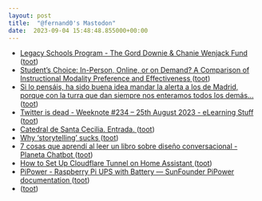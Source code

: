 ```yaml
---
layout: post
title:  "@fernand0's Mastodon"
date:  2023-09-04 15:48:48.855000+00:00
---
```

*  [Legacy Schools Program - The Gord Downie & Chanie Wenjack Fund ](https://downiewenjack.ca/our-work/legacy-schools-programs) ([toot](https://mastodon.social/@fernand0/111007663969996789))
*  [Student’s Choice: In-Person, Online, or on Demand? A Comparison of Instructional Modality Preference and Effectiveness ](https://www.mdpi.com/2227-7102/13/9/87) ([toot](https://mastodon.social/@fernand0/111007336966107411))
*  [Si lo pensáis, ha sido buena idea mandar la alerta a los de Madrid, porque con la turra que dan siempre nos enteramos todos los demás... ](https://mastodon.social/@fernand0/111007003788338067) ([toot](https://mastodon.social/@fernand0/111007003788338067))
*  [Twitter is dead - Weeknote #234 – 25th August 2023 - eLearning Stuff ](https://elearningstuff.net/2023/08/25/twitter-is-dead-weeknote-234-25th-august-2023) ([toot](https://mastodon.social/@fernand0/111006675045644248))
*  [Catedral de Santa Cecilia. Entrada. ](https://www.flickr.com/photos/fernand0/53159034968) ([toot](https://mastodon.social/@fernand0/111006414181606915))
*  [ Why ‘storytelling’ sucks ](http://donaldclarkplanb.blogspot.com/2023/08/why-storytelling-sucks.htm) ([toot](https://mastodon.social/@fernand0/111006362599926436))
*  [7 cosas que aprendí al leer un libro sobre diseño conversacional - Planeta Chatbot ](https://planetachatbot.com/cosas-que-aprendi-leyendo-libro-sobre-diseno-conversacional) ([toot](https://mastodon.social/@fernand0/111006112758403774))
*  [How to Set Up Cloudflare Tunnel on Home Assistant  ](https://pimylifeup.com/cloudflare-tunnel-on-home-assistant/) ([toot](https://mastodon.social/@fernand0/111005988403336092))
*  [PiPower - Raspberry Pi UPS with Battery — SunFounder PiPower  documentation ](https://docs.sunfounder.com/projects/pipower-v2/en/latest) ([toot](https://mastodon.social/@fernand0/111005615003219107))
*  [ ](https://mastodon.social/@pjorge) ([toot](https://mastodon.social/@fernand0/111002603714235829))
